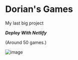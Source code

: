 # Dorian's Games

My last big project

***Deploy With Netlify***

(Around 50 games.)

![image](https://github.com/Tacogamerman/Dorians-Games/assets/119009502/10481807-56f7-4b8e-92f4-359ac45f0151)


